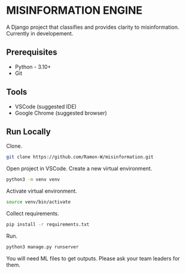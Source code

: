 # MISINFORMATION ENGINE

A Django project that classifies and provides clarity to misinformation.
Currently in developement.

Prerequisites
-------------

* Python - 3.10+
* Git

Tools
-----

* VSCode (suggested IDE)
* Google Chrome (suggested browser)

Run Locally
-----------

Clone.
```bash
git clone https://github.com/Ramon-W/misinformation.git
```

Open project in VSCode. Create a new virtual environment.
```bash
python3 -m venv venv
```

Activate virtual environment.
```bash
source venv/bin/activate
```

Collect requirements.
```bash
pip install -r requirements.txt
```

Run.
```bash
python3 manage.py runserver
```

You will need ML files to get outputs. Please ask your team leaders for them.
